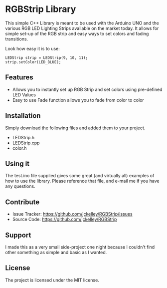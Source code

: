 RGBStrip Library
========

This simple C++ Library is meant to be used with the Arduino UNO and the various RGB LED Lighting Strips available on the market today. It allows for simple set-up of the RGB strip and easy ways to set colors and fading transitions. 

Look how easy it is to use:

    LEDStrip strip = LEDStrip(9, 10, 11);
    strip.setColor(LED_BLUE);

Features
--------

- Allows you to instantly set up RGB Strip and set colors using pre-defined LED Values
- Easy to use Fade function allows you to fade from color to color

Installation
------------

Simply download the following files and added them to your project.

- LEDStrip.h
- LEDStrip.cpp
- color.h
    


Using it
----------
The test.ino file supplied gives some great (and virtually all) examples of how to use the library. Please reference that file, and e-mail me if you have any questions.

Contribute
----------

- Issue Tracker: https://github.com/jckelley/RGBStrip/issues
- Source Code: https://github.com/jckelley/RGBStrip

Support
-------

I made this as a very small side-project one night because I couldn't find other something as simple and basic as I wanted.

License
-------

The project is licensed under the MIT license.
